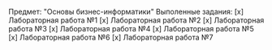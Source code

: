 Предмет: "Основы бизнес-информатики"
Выполенные задания:
[x] Лабораторная работа №1
[x] Лабораторная работа №2
[x] Лабораторная работа №3
[x] Лабораторная работа №4
[x] Лабораторная работа №5
[x] Лабораторная работа №6
[x] Лабораторная работа №7